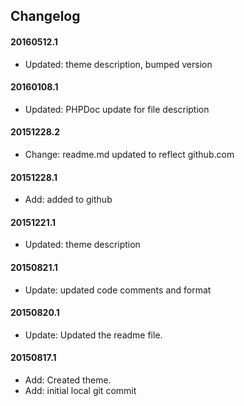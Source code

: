 ## Changelog

#### 20160512.1
* Updated: theme description, bumped version

#### 20160108.1
* Updated: PHPDoc update for file description

#### 20151228.2
* Change: readme.md updated to reflect github.com

#### 20151228.1
* Add: added to github

#### 20151221.1
* Updated: theme description

#### 20150821.1
* Update: updated code comments and format

#### 20150820.1
* Update: Updated the readme file.

#### 20150817.1
* Add: Created theme.
* Add: initial local git commit
